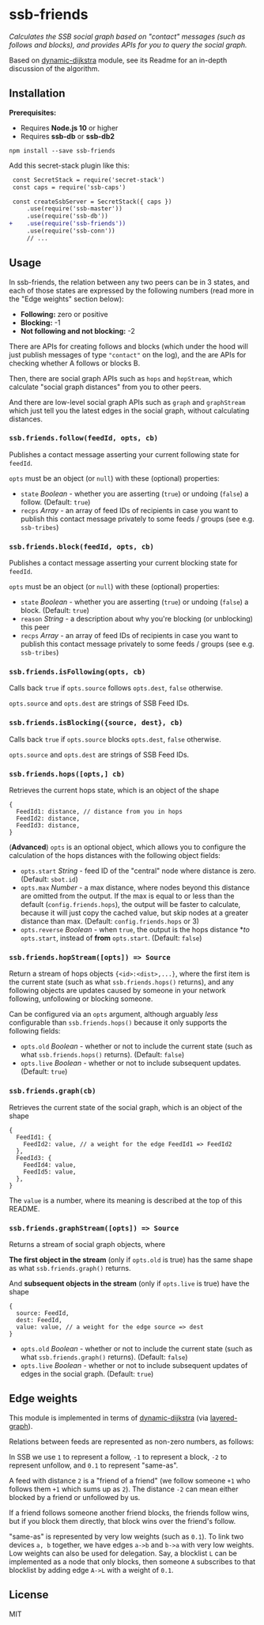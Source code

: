 # ssb-friends

*Calculates the SSB social graph based on "contact" messages (such as follows
and blocks), and provides APIs for you to query the social graph.*

Based on [dynamic-dijkstra](https://github.com/dominictarr/dynamic-dijkstra)
module, see its Readme for an in-depth discussion of the algorithm.

## Installation

**Prerequisites:**

- Requires **Node.js 10** or higher
- Requires **ssb-db** or **ssb-db2**

```
npm install --save ssb-friends
```

Add this secret-stack plugin like this:

```diff
 const SecretStack = require('secret-stack')
 const caps = require('ssb-caps')

 const createSsbServer = SecretStack({ caps })
     .use(require('ssb-master'))
     .use(require('ssb-db'))
+    .use(require('ssb-friends'))
     .use(require('ssb-conn'))
     // ...
```

## Usage

In ssb-friends, the relation between any two peers can be in 3 states, and each
of those states are expressed by the following numbers (read more in the "Edge
weights" section below):

- **Following:** zero or positive
- **Blocking:** -1
- **Not following and not blocking:** -2

There are APIs for creating follows and blocks (which under the hood will just
publish messages of type `"contact"` on the log), and the are APIs for checking
whether A follows or blocks B.

Then, there are social graph APIs such as `hops` and `hopStream`, which
calculate "social graph distances" from you to other peers.

And there are low-level social graph APIs such as `graph` and `graphStream`
which just tell you the latest edges in the social graph, without calculating
distances.

### `ssb.friends.follow(feedId, opts, cb)`

Publishes a contact message asserting your current following state for `feedId`.

`opts` must be an object (or `null`) with these (optional) properties:

- `state` *Boolean* - whether you are asserting (`true`) or undoing (`false`) a
follow. (Default: `true`)
- `recps` *Array* - an array of feed IDs of recipients in case you want to
publish this contact message privately to some feeds / groups (see e.g.
`ssb-tribes`)

### `ssb.friends.block(feedId, opts, cb)`

Publishes a contact message asserting your current blocking state for `feedId`.

`opts` must be an object (or `null`) with these (optional) properties:

- `state` *Boolean* - whether you are asserting (`true`) or undoing (`false`) a
block. (Default: `true`)
- `reason` *String* - a description about why you're blocking (or unblocking)
this peer
- `recps` *Array* - an array of feed IDs of recipients in case you want to
publish this contact message privately to some feeds / groups (see e.g.
`ssb-tribes`)

### `ssb.friends.isFollowing(opts, cb)`

Calls back `true` if `opts.source` follows `opts.dest`, `false` otherwise.

`opts.source` and `opts.dest` are strings of SSB Feed IDs.

### `ssb.friends.isBlocking({source, dest}, cb)`

Calls back `true` if `opts.source` blocks `opts.dest`, `false` otherwise.

`opts.source` and `opts.dest` are strings of SSB Feed IDs.

### `ssb.friends.hops([opts,] cb)`

Retrieves the current hops state, which is an object of the shape

```
{
  FeedId1: distance, // distance from you in hops
  FeedId2: distance,
  FeedId3: distance,
}
```

(**Advanced**) `opts` is an optional object, which allows you to configure the
calculation of the hops distances with the following object fields:

- `opts.start` *String* - feed ID of the "central" node where distance is zero.
(Default: `sbot.id`)
- `opts.max` *Number* - a max distance, where nodes beyond this distance are
omitted from the output. If the max is equal to or less than the default
(`config.friends.hops`), the output will be faster to calculate, because it will
just copy the cached value, but skip nodes at a greater distance than max.
(Default: `config.friends.hops` or 3)
- `opts.reverse` *Boolean* - when `true`, the output is the hops distance **to*
`opts.start`, instead of **from** `opts.start`. (Default: `false`)

### `ssb.friends.hopStream([opts]) => Source`

Return a stream of hops objects `{<id>:<dist>,...}`, where the first item is the
current state (such as what `ssb.friends.hops()` returns), and any following
objects are updates caused by someone in your network following, unfollowing or
blocking someone.

Can be configured via an `opts` argument, although arguably *less* configurable
than `ssb.friends.hops()` because it only supports the following fields:

- `opts.old` *Boolean* - whether or not to include the current state (such as
what `ssb.friends.hops()` returns). (Default: `false`)
- `opts.live` *Boolean* - whether or not to include subsequent updates.
(Default: `true`)

### `ssb.friends.graph(cb)`

Retrieves the current state of the social graph, which is an object of the shape

```
{
  FeedId1: {
    FeedId2: value, // a weight for the edge FeedId1 => FeedId2
  },
  FeedId3: {
    FeedId4: value,
    FeedId5: value,
  },
}
```

The `value` is a number, where its meaning is described at the top of this
README.

### `ssb.friends.graphStream([opts]) => Source`

Returns a stream of social graph objects, where

**The first object in the stream** (only if `opts.old` is true) has the same
shape as what `ssb.friends.graph()` returns.


And **subsequent objects in the stream** (only if `opts.live` is true) have the
shape

```
{
  source: FeedId,
  dest: FeedId,
  value: value, // a weight for the edge source => dest
}
```

- `opts.old` *Boolean* - whether or not to include the current state (such as
what `ssb.friends.graph()` returns). (Default: `false`)
- `opts.live` *Boolean* - whether or not to include subsequent updates of edges
in the social graph.
(Default: `true`)

## Edge weights

This module is implemented in terms of [dynamic-dijkstra](https://github.com/dominictarr/dynamic-dijkstra)
(via [layered-graph](https://github.com/ssbc/layered-graph)).

Relations between feeds are represented as non-zero numbers, as follows:

In SSB we use `1` to represent a follow, `-1` to represent a block, `-2` to
represent unfollow, and `0.1` to represent "same-as".

A feed with distance `2` is a "friend of a friend" (we follow someone `+1`
who follows them `+1` which sums up as `2`). The distance `-2` can mean either
blocked by a friend or unfollowed by us.

If a friend follows someone another friend blocks, the friends follow wins,
but if you block them directly, that block wins over the friend's follow.

"same-as" is represented by very low weights (such as `0.1`). To link two
devices `a, b` together, we have edges `a->b` and `b->a` with very low weights.
Low weights can also be used for delegation. Say, a blocklist `L` can be
implemented as a node that only blocks, then someone `A` subscribes
to that blocklist by adding edge `A->L` with a weight of `0.1`.

## License

MIT
